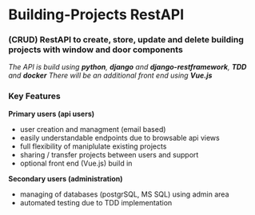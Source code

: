 # Building-Projects RestAPI
### (CRUD) RestAPI to create, store, update and delete building projects with window and door components 

*The API is build using **python**, **django** and **django-restframework**, **TDD** and **docker**
There will be an additional front end using **Vue.js***

### Key Features

**Primary users (api users)**
- user creation and managment (email based)
- easily understandable endpoints due to browsable api views
- full flexibility of maniplulate existing projects 
- sharing / transfer projects between users and support
- optional front end (Vue.js) build in

**Secondary users (administration)**
- managing of databases (postgrSQL, MS SQL) using admin area
- automated testing due to TDD implementation
